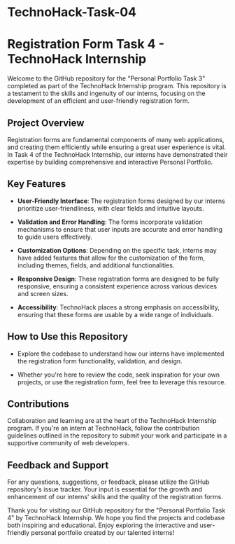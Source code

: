 # TechnoHack-Task-04
# Registration Form Task 4 - TechnoHack Internship

Welcome to the GitHub repository for the "Personal Portfolio Task 3" completed as part of the TechnoHack Internship program. This repository is a testament to the skills and ingenuity of our interns, focusing on the development of an efficient and user-friendly registration form.

## Project Overview

Registration forms are fundamental components of many web applications, and creating them efficiently while ensuring a great user experience is vital. In Task 4 of the TechnoHack Internship, our interns have demonstrated their expertise by building comprehensive and interactive Personal Portfolio.

## Key Features

- **User-Friendly Interface**: The registration forms designed by our interns prioritize user-friendliness, with clear fields and intuitive layouts.

- **Validation and Error Handling**: The forms incorporate validation mechanisms to ensure that user inputs are accurate and error handling to guide users effectively.

- **Customization Options**: Depending on the specific task, interns may have added features that allow for the customization of the form, including themes, fields, and additional functionalities.

- **Responsive Design**: These registration forms are designed to be fully responsive, ensuring a consistent experience across various devices and screen sizes.

- **Accessibility**: TechnoHack places a strong emphasis on accessibility, ensuring that these forms are usable by a wide range of individuals.

## How to Use this Repository

- Explore the codebase to understand how our interns have implemented the registration form functionality, validation, and design.

- Whether you're here to review the code, seek inspiration for your own projects, or use the registration form, feel free to leverage this resource.

## Contributions

Collaboration and learning are at the heart of the TechnoHack Internship program. If you're an intern at TechnoHack, follow the contribution guidelines outlined in the repository to submit your work and participate in a supportive community of web developers.

## Feedback and Support

For any questions, suggestions, or feedback, please utilize the GitHub repository's issue tracker. Your input is essential for the growth and enhancement of our interns' skills and the quality of the registration forms.

Thank you for visiting our GitHub repository for the "Personal Portfolio Task 4" by TechnoHack Internship. We hope you find the projects and codebase both inspiring and educational. Enjoy exploring the interactive and user-friendly personal portfolio created by our talented interns!

